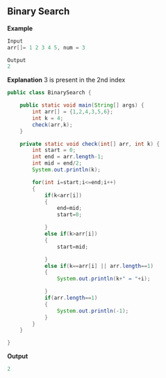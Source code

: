 ## Binary Search

**Example**

```java
Input
arr[]= 1 2 3 4 5, num = 3

Output
2
```

**Explanation** 3 is present in the 2nd index

```java
public class BinarySearch {

    public static void main(String[] args) {
		int arr[] = {1,2,4,3,5,6};
		int k = 4;
		check(arr,k);
	}

	private static void check(int[] arr, int k) {
		int start = 0;
		int end = arr.length-1;
		int mid = end/2;
		System.out.println(k);

		for(int i=start;i<=end;i++)
		{
			if(k<arr[i])
			{
				end=mid;
				start=0;

			}
			else if(k>arr[i])
			{
				start=mid;

			}
			else if(k==arr[i] || arr.length==1)
			{
				System.out.println(k+" = "+i);

			}
			if(arr.length==1)
			{
				System.out.println(-1);
			}
		}
	}

}

```

**Output**

```java
2
```
